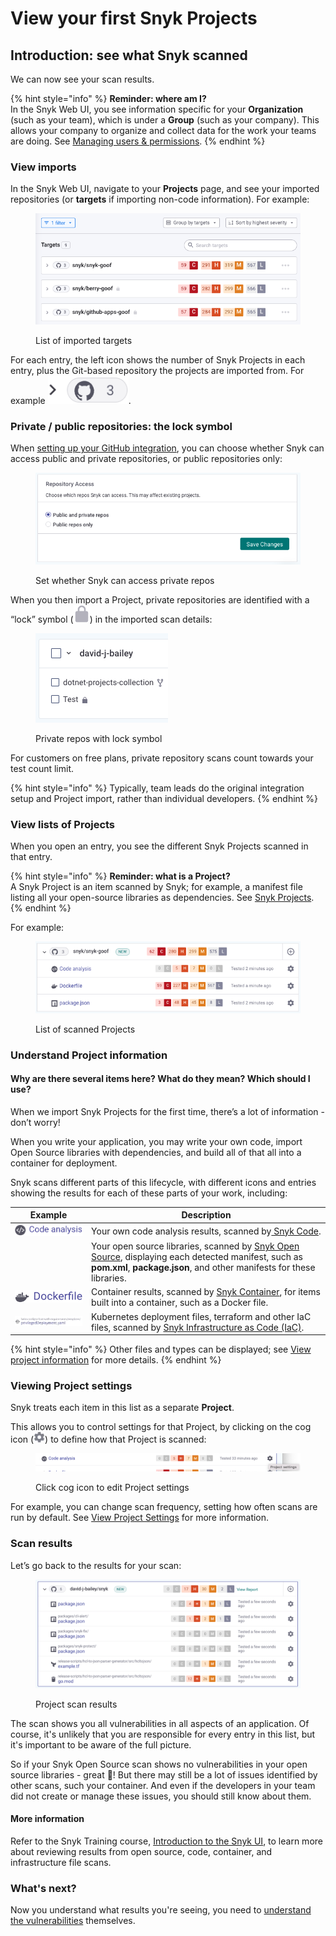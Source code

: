 # View your first Snyk Projects

## **Introduction:** see what Snyk scanned

We can now see your scan results.

{% hint style="info" %}
**Reminder: where am I?**\
In the Snyk Web UI, you see information specific for your **Organization** (such as your team), which is under a **Group** (such as your company). This allows your company to organize and collect data for the work your teams are doing. See [Managing users & permissions](../../snyk-admin/manage-users-and-permissions/).
{% endhint %}

### View imports

In the Snyk Web UI, navigate to your **Projects** page, and see your imported repositories (or **targets** if importing non-code information). For example:

<figure><img src="../../.gitbook/assets/Target-list.png" alt=""><figcaption><p>List of imported targets</p></figcaption></figure>

For each entry, the left icon shows the number of Snyk Projects in each entry, plus the Git-based repository the projects are imported from. For example <img src="../../.gitbook/assets/image (187) (1) (1) (1) (1) (1).png" alt="" data-size="line">.

### Private / public repositories: the lock symbol

When [setting up your GitHub integration](../../integrations/git-repository-scm-integrations/github-integration.md), you can choose whether Snyk can access public and private repositories, or public repositories only:

<figure><img src="../../.gitbook/assets/image (130) (1).png" alt="Set whether Snyk can access private repos"><figcaption><p>Set whether Snyk can access private repos</p></figcaption></figure>

When you then import a Project, private repositories are identified with a “lock” symbol (<img src="../../.gitbook/assets/image (101) (1) (1) (1) (1) (1) (1) (1) (1) (1) (1) (1) (1) (1) (1) (1) (1) (1) (1) (1) (1) (1) (1) (1) (1) (1) (1) (1) (2).png" alt="" data-size="line">) in the imported scan details:

<figure><img src="../../.gitbook/assets/image (110) (1) (1) (1) (1) (1) (1) (2).png" alt="Private repos with lock symbol"><figcaption><p>Private repos with lock symbol</p></figcaption></figure>

For customers on free plans, private repository scans count towards your test count limit.

{% hint style="info" %}
Typically, team leads do the original integration setup and Project import, rather than individual developers.
{% endhint %}

### View lists of Projects

When you open an entry, you see the different Snyk Projects scanned in that entry.

{% hint style="info" %}
**Reminder: what is a Project?**\
A Snyk Project is an item scanned by Snyk; for example, a manifest file listing all your open-source libraries as dependencies. See [Snyk Projects](../../manage-issues/introduction-to-snyk-projects/).
{% endhint %}

For example:

<figure><img src="../../.gitbook/assets/image (128) (1) (1) (1) (1) (1) (1).png" alt="List of scanned Projects"><figcaption><p>List of scanned Projects</p></figcaption></figure>

### Understand Project information

#### Why are there several items here? What do they mean? Which should I use?

When we import Snyk Projects for the first time, there’s a lot of information - don’t worry!

When you write your application, you may write your own code, import Open Source libraries with dependencies, and build all of that all into a container for deployment.

Snyk scans different parts of this lifecycle, with different icons and entries showing the results for each of these parts of your work, including:

| Example                                                                                           | Description                                                                                                                                                                                                                  |
| ------------------------------------------------------------------------------------------------- | ---------------------------------------------------------------------------------------------------------------------------------------------------------------------------------------------------------------------------- |
| <img src="../../.gitbook/assets/image (210).png" alt="" data-size="line">                         | Your own code analysis results, scanned by[ Snyk Code](../../scan-application-code/snyk-code/).                                                                                                                              |
| <img src="../../.gitbook/assets/Screenshot 2022-07-20 at 11.14.02.png" alt="" data-size="line">   | Your open source libraries, scanned by [Snyk Open Source](../../scan-application-code/snyk-open-source/), displaying each detected manifest, such as **pom.xml**, **package.json**, and other manifests for these libraries. |
| <img src="../../.gitbook/assets/image (307) (1) (1).png" alt="" data-size="line">                 | Container results, scanned by [Snyk Container](../../scan-containers/), for items built into a container, such as a Docker file.                                                                                             |
| <img src="../../.gitbook/assets/image (206) (1) (1) (1) (1) (1).png" alt="" data-size="original"> | Kubernetes deployment files, terraform and other IaC files, scanned by [Snyk Infrastructure as Code (IaC)](../../scan-cloud-deployment/snyk-infrastructure-as-code/).                                                        |

{% hint style="info" %}
Other files and types can be displayed; see [View project information](https://docs.snyk.io/introducing-snyk/introduction-to-snyk-projects/view-project-information) for more details.
{% endhint %}

### Viewing Project settings

Snyk treats each item in this list as a separate **Project**.

This allows you to control settings for that Project, by clicking on the cog icon (![](<../../.gitbook/assets/image (144) (1) (1) (1) (1).png>)) to define how that Project is scanned:

<figure><img src="../../.gitbook/assets/image (208) (1) (1) (1) (1) (1) (1) (1) (1) (1) (1) (1) (1) (1) (1) (1) (1) (1) (1) (1) (1) (1) (1) (1).png" alt="Click cog icon to edit settings"><figcaption><p>Click cog icon to edit Project settings</p></figcaption></figure>

For example, you can change scan frequency, setting how often scans are run by default. See [View Project Settings](https://docs.snyk.io/introducing-snyk/introduction-to-snyk-projects/view-project-settings) for more information.

### Scan results

Let’s go back to the results for your scan:

<figure><img src="../../.gitbook/assets/image (104) (1) (1) (1) (1) (2) (1) (1).png" alt="Project scan results"><figcaption><p>Project scan results</p></figcaption></figure>

The scan shows you all vulnerabilities in all aspects of an application. Of course, it's unlikely that you are responsible for every entry in this list, but it's important to be aware of the full picture.

So if your Snyk Open Source scan shows no vulnerabilities in your open source libraries - great :tada:! But there may still be a lot of issues identified by other scans, such your container. And even if the developers in your team did not create or manage these issues, you should still know about them.

#### More information

Refer to the Snyk Training course, [Introduction to the Snyk UI](https://training.snyk.io/courses/introduction-to-the-snyk-ui), to learn more about reviewing results from open source, code, container, and infrastructure file scans.&#x20;



### What's next?

Now you understand what results you're seeing, you need to [understand the vulnerabilities](understand-your-vulnerabilities.md) themselves.
